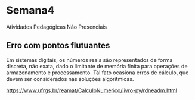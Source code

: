 # Semana4
Atividades Pedagógicas Não Presenciais

## Erro com pontos flutuantes
Em sistemas digitais, os números reais são representados de forma discreta, não exata, dado o limitante de memória finita para operações de armazenamento e processamento. Tal fato ocasiona erros de cálculo, que devem ser considerados nas soluções algorítmicas.

https://www.ufrgs.br/reamat/CalculoNumerico/livro-py/rdneadm.html
